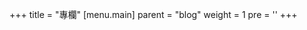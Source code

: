 +++
title = "專欄"
[menu.main]
  parent = "blog"
  weight = 1
  pre = '<i class="fas fa-fw fa-columns me-1"></i>'
+++
